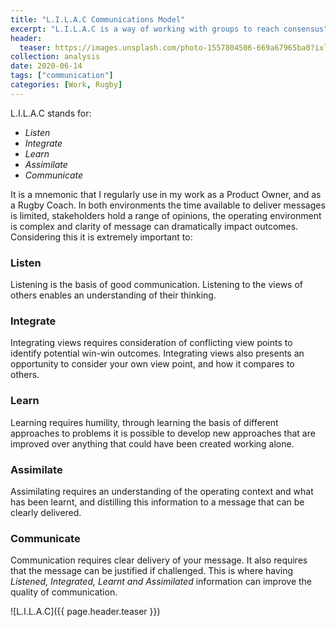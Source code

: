 ```yaml
---
title: "L.I.L.A.C Communications Model"
excerpt: "L.I.L.A.C is a way of working with groups to reach consensus"
header:
  teaser: https://images.unsplash.com/photo-1557804506-669a67965ba0?ixlib=rb-1.2.1&ixid=eyJhcHBfaWQiOjEyMDd9&auto=format&fit=crop&w=1267&q=80
collection: analysis
date: 2020-06-14
tags: ["communication"]
categories: [Work, Rugby]
---
```


L.I.L.A.C stands for:

- *Listen*
- *Integrate*
- *Learn*
- *Assimilate*
- *Communicate*

It is a mnemonic that I regularly use in my work as a Product Owner, and as a Rugby Coach. In both environments the time available to deliver messages is limited, stakeholders hold a range of opinions, the operating environment is complex and clarity of message can dramatically impact outcomes. Considering this it is extremely important to:

### Listen
Listening is the basis of good communication. Listening to the views of others enables an understanding of their thinking.

### Integrate
Integrating views requires consideration of conflicting view points to identify potential win-win outcomes. Integrating views also presents an opportunity to consider your own view point, and how it compares to others.

### Learn
Learning requires humility, through learning the basis of different approaches to problems it is possible to develop new approaches that are improved over anything that could have been created working alone.

### Assimilate
Assimilating requires an understanding of the operating context and what has been learnt, and distilling this information to a message that can be clearly delivered.

### Communicate
Communication requires clear delivery of your message. It also requires that the message can be justified if challenged. This is where having _Listened, Integrated, Learnt and Assimilated_ information can improve the quality of communication.

![L.I.L.A.C]({{ page.header.teaser }})

